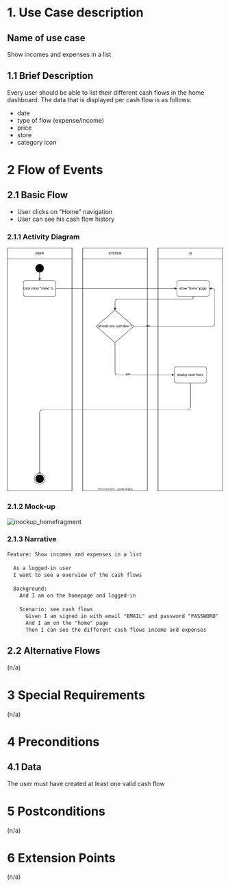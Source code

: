 # 1. Use Case description

## Name of use case

Show incomes and expenses in a list
## 1.1 Brief Description

Every user should be able to list their different cash flows in the home dashboard. The data that is displayed per cash flow is as follows:

- date
- type of flow (expense/income)
- price
- store
- category icon

# 2 Flow of Events

## 2.1 Basic Flow

- User clicks on "Home" navigation
- User can see his cash flow history

### 2.1.1 Activity Diagram

![expenses_income_diagram](./expenses_income.drawio.svg)

### 2.1.2 Mock-up

![mockup_homefragment](../home_menu.png)


### 2.1.3 Narrative

```gherkin
Feature: Show incomes and expenses in a list
  
  As a logged-in user
  I want to see a overview of the cash flows
  
  Background: 
    And I am on the homepage and logged-in
    
    Scenario: see cash flows
      Given I am signed in with email "EMAIL" and password "PASSWORD"
      And I am on the "home" page
      Then I can see the different cash flows income and expenses

```

## 2.2 Alternative Flows

(n/a)

# 3 Special Requirements

(n/a)

# 4 Preconditions

## 4.1 Data

The user must have created at least one valid cash flow

# 5 Postconditions

(n/a)

# 6 Extension Points

(n/a)
